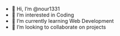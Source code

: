 - 👋 Hi, I’m @nour1331
- 👀 I’m interested in Coding 
- 🌱 I’m currently learning Web Development
- 💞️ I’m looking to collaborate on projects

<!---
nour1331/nour1331 is a ✨ special ✨ repository because its `README.md` (this file) appears on your GitHub profile.
You can click the Preview link to take a look at your changes.
--->
